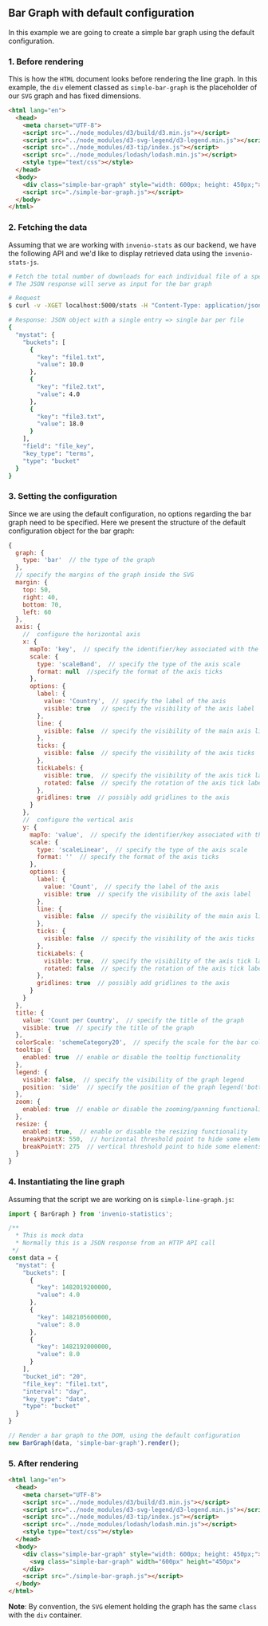 ## **Bar Graph with default configuration**
In this example we are going to create a simple bar graph using the default configuration.

### 1. Before rendering
This is how the `HTML` document looks before rendering the line graph. In this example, the `div` element
classed as `simple-bar-graph` is the placeholder of our `SVG` graph and has fixed dimensions.

```html
<html lang="en">
  <head>
    <meta charset="UTF-8">
    <script src="../node_modules/d3/build/d3.min.js"></script>
    <script src="../node_modules/d3-svg-legend/d3-legend.min.js"></script>
    <script src="../node_modules/d3-tip/index.js"></script>
    <script src="../node_modules/lodash/lodash.min.js"></script>
    <style type="text/css"></style>
  </head>
  <body>
    <div class="simple-bar-graph" style="width: 600px; height: 450px;"></div>
    <script src="./simple-bar-graph.js"></script>
  </body>
</html>
```

### 2. Fetching the data
Assuming that we are working with `invenio-stats` as our backend, we have the following API and we'd like to
display retrieved data using the `invenio-stats-js`.

```bash
# Fetch the total number of downloads for each individual file of a specific record in a given time window
# The JSON response will serve as input for the bar graph

# Request
$ curl -v -XGET localhost:5000/stats -H "Content-Type: application/json" -d '{"mystat": {"stat": "bucket-file-download-total", "params": {"start_date":"2016-12-18", "end_date":"2016-12-19", "bucket_id": 20}}}'

# Response: JSON object with a single entry => single bar per file
{
  "mystat": {
    "buckets": [
      {
        "key": "file1.txt",
        "value": 10.0
      },
      {
        "key": "file2.txt",
        "value": 4.0
      },
      {
        "key": "file3.txt",
        "value": 18.0
      }
    ],
    "field": "file_key",
    "key_type": "terms",
    "type": "bucket"
  }
}


```
### 3. Setting the configuration
Since we are using the default configuration, no options regarding the bar graph need to be specified.
Here we present the structure of the default configuration object for the bar graph:

```javascript
{
  graph: {
    type: 'bar'  // the type of the graph
  },
  // specify the margins of the graph inside the SVG
  margin: {
    top: 50,
    right: 40,
    bottom: 70,
    left: 60
  },
  axis: {
    //  configure the horizontal axis
    x: {
      mapTo: 'key',  // specify the identifier/key associated with the axis
      scale: {
        type: 'scaleBand',  // specify the type of the axis scale
        format: null  //specify the format of the axis ticks
      },
      options: {
        label: {
          value: 'Country',  // specify the label of the axis
          visible: true   // specify the visibility of the axis label
        },
        line: {
          visible: false  // specify the visibility of the main axis line
        },
        ticks: {
          visible: false  // specify the visibility of the axis ticks
        },
        tickLabels: {
          visible: true,  // specify the visibility of the axis tick labels
          rotated: false  // specify the rotation of the axis tick labels
        },
        gridlines: true  // possibly add gridlines to the axis
      }
    },
    //  configure the vertical axis
    y: {
      mapTo: 'value',  // specify the identifier/key associated with the axis
      scale: {
        type: 'scaleLinear',  // specify the type of the axis scale
        format: ''  // specify the format of the axis ticks
      },
      options: {
        label: {
          value: 'Count',  // specify the label of the axis
          visible: true  // specify the visibility of the axis label
        },
        line: {
          visible: false  // specify the visibility of the main axis line
        },
        ticks: {
          visible: false  // specify the visibility of the axis ticks
        },
        tickLabels: {
          visible: true,  // specify the visibility of the axis tick labels
          rotated: false  // specify the rotation of the axis tick labels
        },
        gridlines: true  // possibly add gridlines to the axis
      }
    }
  },
  title: {
    value: 'Count per Country',  // specify the title of the graph
    visible: true  // specify the title of the graph
  },
  colorScale: 'schemeCategory20',  // specify the scale for the bar coloring
  tooltip: {
    enabled: true  // enable or disable the tooltip functionality
  },
  legend: {
    visible: false,  // specify the visibility of the graph legend
    position: 'side'  // specify the position of the graph legend('bottom', 'side')
  },
  zoom: {
    enabled: true  // enable or disable the zooming/panning functionality
  },
  resize: {
    enabled: true,  // enable or disable the resizing functionality
    breakPointX: 550,  // horizontal threshold point to hide some elements
    breakPointY: 275  // vertical threshold point to hide some elements
  }
}
```

### 4. Instantiating the line graph
Assuming that the script we are working on is `simple-line-graph.js`:

```javascript
import { BarGraph } from 'invenio-statistics';

/**
  * This is mock data
  * Normally this is a JSON response from an HTTP API call
 */
const data = {
  "mystat": {
    "buckets": [
      {
        "key": 1482019200000,
        "value": 4.0
      },
      {
        "key": 1482105600000,
        "value": 8.0
      },
      {
        "key": 1482192000000,
        "value": 8.0
      }
    ],
    "bucket_id": "20",
    "file_key": "file1.txt",
    "interval": "day",
    "key_type": "date",
    "type": "bucket"
  }
}

// Render a bar graph to the DOM, using the default configuration
new BarGraph(data, 'simple-bar-graph').render();

```

### 5. After rendering
```html
<html lang="en">
  <head>
    <meta charset="UTF-8">
    <script src="../node_modules/d3/build/d3.min.js"></script>
    <script src="../node_modules/d3-svg-legend/d3-legend.min.js"></script>
    <script src="../node_modules/d3-tip/index.js"></script>
    <script src="../node_modules/lodash/lodash.min.js"></script>
    <style type="text/css"></style>
  </head>
  <body>
    <div class="simple-bar-graph" style="width: 600px; height: 450px;">
      <svg class="simple-bar-graph" width="600px" height="450px">
    </div>
    <script src="./simple-bar-graph.js"></script>
  </body>
</html>
```

**Note**: By convention, the `SVG` element holding the graph has the same `class` with the `div` container.
